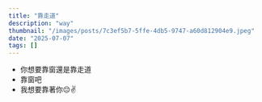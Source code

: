 ```yaml
---
title: "靠走道"
description: "way"
thumbnail: "/images/posts/7c3ef5b7-5ffe-4db5-9747-a60d812904e9.jpeg"
date: "2025-07-07"
tags: []
---
```

- 你想要靠窗還是靠走道
- 靠窗吧
- 我想要靠著你😔✌️
